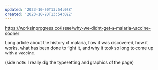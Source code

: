 ```yaml
---
updated: '2023-10-20T13:54:09Z'
created: '2023-10-20T13:54:09Z'
---
```

https://worksinprogress.co/issue/why-we-didnt-get-a-malaria-vaccine-sooner

Long article about the history of malaria, how it was discovered, how it works, what has been done to fight it, and why it took so long to come up with a vaccine.

(side note: I really dig the typesetting and graphics of the page)